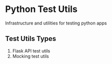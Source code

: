 # Python Test Utils
Infrastructure and utilities for testing python apps

## Test Utils Types
1. Flask API test utils
2. Mocking test utils 
